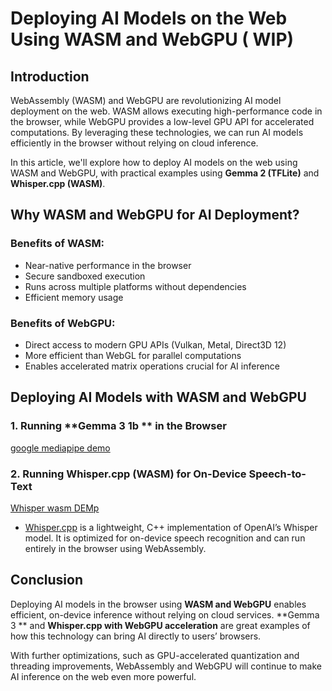 # Deploying AI Models on the Web Using WASM and WebGPU ( WIP)
 
## Introduction

WebAssembly (WASM) and WebGPU are revolutionizing AI model deployment on the web. WASM allows executing high-performance code in the browser, while WebGPU provides a low-level GPU API for accelerated computations. By leveraging these technologies, we can run AI models efficiently in the browser without relying on cloud inference.

In this article, we'll explore how to deploy AI models on the web using WASM and WebGPU, with practical examples using **Gemma 2 (TFLite)** and **Whisper.cpp (WASM)**.

## Why WASM and WebGPU for AI Deployment?

### Benefits of WASM:
- Near-native performance in the browser
- Secure sandboxed execution
- Runs across multiple platforms without dependencies
- Efficient memory usage

### Benefits of WebGPU:
- Direct access to modern GPU APIs (Vulkan, Metal, Direct3D 12)
- More efficient than WebGL for parallel computations
- Enables accelerated matrix operations crucial for AI inference

## Deploying AI Models with WASM and WebGPU

### 1. Running **Gemma 3 1b ** in the Browser
[google mediapipe demo](https://mediapipe-studio.webapps.google.com/demo/llm_inference)

### 2. Running **Whisper.cpp (WASM)** for On-Device Speech-to-Text
[Whisper wasm DEMp](https://whisper.ggerganov.com/)<br>

- [Whisper.cpp](https://github.com/ggerganov/whisper.cpp) is a lightweight, C++ implementation of OpenAI’s Whisper model. It is optimized for on-device speech recognition and can run entirely in the browser using WebAssembly.


## Conclusion
Deploying AI models in the browser using **WASM and WebGPU** enables efficient, on-device inference without relying on cloud services. **Gemma 3 ** and **Whisper.cpp with WebGPU acceleration** are great examples of how this technology can bring AI directly to users’ browsers.

With further optimizations, such as GPU-accelerated quantization and threading improvements, WebAssembly and WebGPU will continue to make AI inference on the web even more powerful.